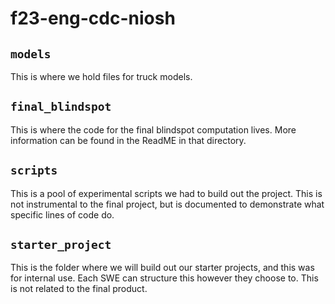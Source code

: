 # f23-eng-cdc-niosh

## ```models```
This is where we hold files for truck models.

## ```final_blindspot```
This is where the code for the final blindspot computation lives. More information can be found in the ReadME in that directory.

## ```scripts```
This is a pool of experimental scripts we had to build out the project. This is not instrumental to the final project, but is documented to demonstrate what specific lines of code do.

## ```starter_project```
This is the folder where we will build out our starter projects, and this was for internal use. Each SWE can structure this however they choose to. This is not related to the final product.